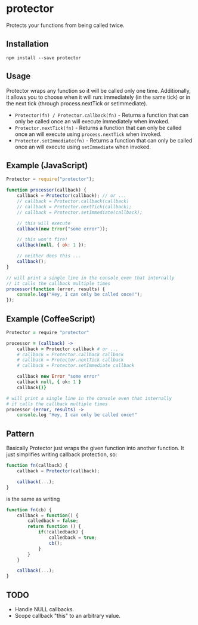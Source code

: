 # protector
Protects your functions from being called twice.

## Installation
```
npm install --save protector
```

## Usage
Protector wraps any function so it will be called only one time. Additionally, it allows you to choose when it will run: immediately (in the same tick) or in the next tick (through process.nextTick or setImmediate).

* `Protector(fn) / Protector.callback(fn)` - Returns a function that can only be called once an will execute immediately when invoked.
* `Protector.nextTick(fn)` - Returns a function that can only be called once an will execute using `process.nextTick` when invoked.
* `Protector.setImmediate(fn)` - Returns a function that can only be called once an will execute using `setImmediate` when invoked.

## Example (JavaScript)
```javascript
Protector = require("protector");

function processor(callback) {
    callback = Protector(callback); // or ...
    // callback = Protector.callback(callback)
    // callback = Protector.nextTick(callback);
    // callback = Protector.setImmediate(callback);

    // this will execute
    callback(new Error("some error"));

    // this won't fire!
    callback(null, { ok: 1 });

    // neither does this ...
    callback();
}

// will print a single line in the console even that internally 
// it calls the callback multiple times
processor(function (error, results) {
    console.log("Hey, I can only be called once!");
});
```

## Example (CoffeeScript)
```coffeescript
Protector = require "protector"

processor = (callback) ->
    callback = Protector callback # or ...
    # callback = Protector.callback callback
    # callback = Protector.nextTick callback
    # callback = Protector.setImmediate callback

    callback new Error "some error"
    callback null, { ok: 1 }
    callback()}

# will print a single line in the console even that internally 
# it calls the callback multiple times
processor (error, results) ->
    console.log "Hey, I can only be called once!"
```

## Pattern
Basically Protector just wraps the given function into another function. It just simplifies writing callback protection, so:

```javascript
function fn(callback) {
    callback = Protector(callback);

    callback(...);
}
```

is the same as writing

```javascript
function fn(cb) {
    callback = function() {
        calledback = false;
        return function () {
            if(!calledback) {
                calledback = true;
                cb();
            }
        }
    }

    callback(...);
}
```

## TODO
* Handle NULL callbacks.
* Scope callback "this" to an arbitrary value.
